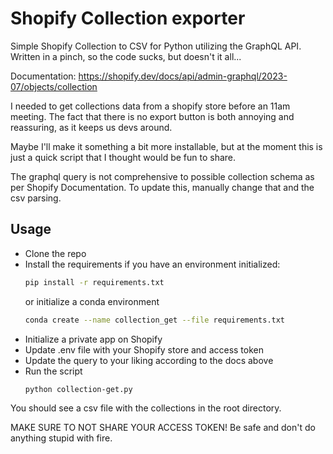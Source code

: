 # Shopify Collection exporter

Simple Shopify Collection to CSV for Python utilizing the GraphQL API. Written in a pinch, so the code sucks, but doesn't it all...

Documentation: https://shopify.dev/docs/api/admin-graphql/2023-07/objects/collection

I needed to get collections data from a shopify store before an 11am meeting. The fact that there is no export button is both annoying and reassuring, as it keeps us devs around. 

Maybe I'll make it something a bit more installable, but at the moment this is just a quick script that I thought would be fun to share.

The graphql query is not comprehensive to possible collection schema as per Shopify Documentation. To update this, manually change that and the csv parsing.

## Usage

- Clone the repo
- Install the requirements
    if you have an environment initialized: 
    ```bash
    pip install -r requirements.txt 
    ```
    or initialize a conda environment
    ```bash
    conda create --name collection_get --file requirements.txt 
    ```
- Initialize a private app on Shopify
- Update .env file with your Shopify store and access token
- Update the query to your liking according to the docs above
- Run the script
    ```bash
    python collection-get.py
    ```

You should see a csv file with the collections in the root directory.

MAKE SURE TO NOT SHARE YOUR ACCESS TOKEN!
Be safe and don't do anything stupid with fire.